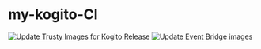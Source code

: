 # my-kogito-CI

[![Update Trusty Images for Kogito Release](https://github.com/r00ta/my-kogito-CI/actions/workflows/update_trusty_images.yml/badge.svg)](https://github.com/r00ta/my-kogito-CI/actions/workflows/update_trusty_images.yml)
[![Update Event Bridge images](https://github.com/r00ta/my-kogito-CI/actions/workflows/event-bridge-image-update.yml/badge.svg)](https://github.com/r00ta/my-kogito-CI/actions/workflows/event-bridge-image-update.yml)

